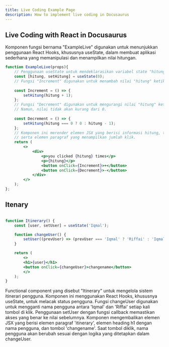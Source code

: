 ```yaml
---
title: Live Coding Example Page
description: How to implement live coding in Docusaurus
---
```


## Live Coding with React in Docusaurus

Komponen fungsi bernama "ExampleLive" digunakan untuk menunjukkan penggunaan React Hooks, khususnya useState, dalam membuat aplikasi sederhana yang memanipulasi dan menampilkan nilai hitungan.

```jsx live
function ExampleLive(props){
    // Penggunaan useState untuk mendeklarasikan variabel state "hitung" dengan nilai awal 0.
    const [hitung, setHitung] = useState(0);
    // Fungsi "Increment" digunakan untuk menambah nilai "hitung" ketika tombol "+" diklik.
    
    const Increment = () => {
        setHitung(hitung + 1);
    };
    // Fungsi "Decrement" digunakan untuk mengurangi nilai "hitung" ketika tombol "-" diklik.
    // Namun, nilai tidak akan kurang dari 0.
    
    const Decrement = () => {
        setHitung(hitung === 0 ? 0 : hitung - 1);
    };
    // Komponen ini merender elemen JSX yang berisi informasi hitung, tombol untuk menambah dan mengurangi nilai,
    // serta elemen paragraf yang menampilkan jumlah klik.
    return (
        <>
            <div>
                <p>you clicked {hitung} times</p>
                <p>{hitung}</p>
                <button onClick={Increment}>+</button>
                <button onClick={Decrement}>-</button>
            </div>
        </>
    );
};

```


## Itenary

```jsx live

function Itinerary() {
    const [user, setUser] = useState('Iqmal');

    function changeUser() {
        setUser((prevUser) => (prevUser === 'Iqmal' ? 'Riffai' : 'Iqmal'));
    }

    return (
        <>
        <h1>{user}</h1>
        <button onClick={changeUser}>changename</button>
        </>
    );
}

```

Functional component yang disebut "Itinerary" untuk mengelola sistem itinerari pengguna.
Komponen ini menggunakan React Hooks, khususnya useState, untuk melacak status pengguna.
Fungsi changeUser digunakan untuk mengganti nama pengguna antara 'Iqmal' dan 'Riffai' setiap kali tombol di klik.
Penggunaan setUser dengan fungsi callback memastikan akses yang benar ke nilai sebelumnya.
Komponen mengembalikan elemen JSX yang berisi elemen paragraf 'itinerary', elemen heading h1 dengan nama pengguna, dan tombol 'changename'.
Saat tombol diklik, nama pengguna akan berubah sesuai dengan logika yang ditetapkan dalam changeUser.
<!-- <iframe  style={{ height: "300px", width: "100%" }} scrolling="no" title="Untitled" src="https://codepen.io/iqmalr/embed/abMQaGX?default-tab=html%2Cresult" frameborder="no" loading="lazy" allowtransparency="true" allowfullscreen="true">
  See the Pen <a href="https://codepen.io/iqmalr/pen/abMQaGX">
  Untitled</a> by iqmalr (<a href="https://codepen.io/iqmalr">@iqmalr</a>)
  on <a href="https://codepen.io">CodePen</a>.
</iframe> -->